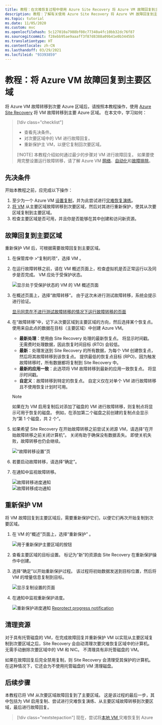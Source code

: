 ```yaml
---
title: 教程：在灾难恢复过程中使用 Azure Site Recovery 将 Azure VM 故障回复到主要区域。
description: 教程：了解有关使用 Azure Site Recovery 将 Azure VM 故障回复到主要区域的信息。
ms.topic: tutorial
ms.date: 11/05/2020
ms.custom: mvc
ms.openlocfilehash: 5c127010a7988bf08c77340a4fc10bb32dc76f87
ms.sourcegitcommit: f28ebb95ae9aaaff3f87d8388a09b41e0b3445b5
ms.translationtype: HT
ms.contentlocale: zh-CN
ms.lasthandoff: 03/29/2021
ms.locfileid: "93393859"
---
```

# <a name="tutorial-fail-back-azure-vm-to-the-primary-region"></a>教程：将 Azure VM 故障回复到主要区域

将 Azure VM 故障转移到次要 Azure 区域后，请按照本教程操作，使用 [Azure Site Recovery](site-recovery-overview.md) 将 VM 故障转移到主要 Azure 区域。  在本文中，学习如何：

> [!div class="checklist"]
> 
> * 查看先决条件。
> * 对次要区域中的 VM 进行故障回复。
> * 重新保护主 VM，以便它复制回次要区域。
> 
> [!NOTE]
> 本教程介绍如何通过最少的步骤对 VM 进行故障回复。 如果要使用完整设置运行故障转移，请了解 Azure VM [网络](azure-to-azure-about-networking.md)、[自动化](azure-to-azure-powershell.md)和[故障排除](azure-to-azure-troubleshoot-errors.md)。



## <a name="prerequisites"></a>先决条件

开始本教程之前，应完成以下操作：

1. 至少为一个 Azure VM [设置复制](azure-to-azure-tutorial-enable-replication.md)，并为此尝试进行[灾难恢复演练](azure-to-azure-tutorial-dr-drill.md)。
2. [将 VM](azure-to-azure-tutorial-failover-failback.md) 从主要区域故障转移到次要区域，然后对其进行重新保护，使其从次要区域复制到主要区域。 
3. 检查主要区域是否可用，并且你是否能够在其中创建和访问新资源。

## <a name="fail-back-to-the-primary-region"></a>故障回复到主要区域

重新保护 VM 后，可根据需要故障回复到主要区域。

1. 在保管库中 >“复制的项”，选择 VM  。

2. 在运行故障转移之前，请在 VM 概述页面上，检查虚拟机是否正常运行以及同步是否完成。 VM 应处于受保护状态。

    ![显示处于受保护状态的 VM 的 VM 概述页面](./media/azure-to-azure-tutorial-failback/protected-state.png)

3. 在概述页面上，选择“故障转移”。 由于这次未进行测试故障转移，系统会提示进行验证。

    [显示同意在不进行测试故障转移的情况下运行故障转移的页面](./media/azure-to-azure-tutorial-failback/no-test.png)

4. 在“故障转移”中，记下从次要区域到主要区域的方向，然后选择某个恢复点。 使用来自此点的数据在目标（主要区域）中创建 Azure VM。
   - **最新处理**：使用由 Site Recovery 处理的最新恢复点。 将显示时间戳。 无需费时处理数据，因此恢复时间目标 (RTO) 会较低。
   -  **最新**：处理发送到 Site Recovery 的所有数据，为每个 VM 创建恢复点，然后将其故障转移到该恢复点。 提供最低的恢复点目标 (RPO)，因为触发故障转移时，所有数据都将复制到 Site Recovery 中。
   - **最新的应用一致**：此选项将 VM 故障转移到最新的应用一致恢复点。 将显示时间戳。
   - **自定义**：故障转移到特定的恢复点。 自定义仅在对单个 VM 进行故障转移且不使用恢复计划时可用。

    > [!NOTE]
    > 如果在为 VM 启用复制后对添加了磁盘的 VM 进行故障转移，则复制点将显示可用于恢复的磁盘。 例如，在添加第二个磁盘之前创建的复制点会显示为“第 1 个磁盘，共 2 个”。

4. 如果希望 Site Recovery 在开始故障转移之前尝试关闭源 VM，请选择“在开始故障转移之前关闭计算机”。 关闭有助于确保没有数据丢失。 即使关机失败，故障转移也仍会继续。 

    ![“故障转移设置”页](./media/azure-to-azure-tutorial-failback/failover.png)    

3. 若要启动故障转移，请选择“确定”。
4. 在通知中监视故障转移。

    ![故障转移进度通知](./media/azure-to-azure-tutorial-failback/notification-progress.png)  
    ![故障转移成功通知](./media/azure-to-azure-tutorial-failback/notification-success.png)   

## <a name="reprotect-vms"></a>重新保护 VM

将 VM 故障回复到主要区域后，需要重新保护它们，以便它们再次开始复制到次要区域。

1. 在 VM 的“概述”页面上，选择“重新保护” 。

    ![用于重新保护主要区域的按钮](./media/azure-to-azure-tutorial-failback/reprotect.png)  

2. 查看主要区域的目标设置。 标记为“新”的资源由 Site Recovery 在重新保护操作中创建。
3. 选择“确定”以开始重新保护过程。 该过程将初始数据发送到目标位置，然后将 VM 的增量信息复制到目标。

     ![显示复制设置的页面](./media/azure-to-azure-tutorial-failback/replication-settings.png) 

4. 在通知中监视重新保护进度。 

    ![重新保护进度通知](./media/azure-to-azure-tutorial-failback/notification-reprotect-start.png) [Reprotect progress notification](./media/azure-to-azure-tutorial-failback/notification-reprotect-finish.png)
    
  

## <a name="clean-up-resources"></a>清理资源

对于具有托管磁盘的 VM，在完成故障回复并重新保护 VM 以实现从主要区域复制到次要区域之后，Site Recovery 会自动清理次要灾难恢复区域中的计算机。 无需手动删除次要区域中的 VM 和 NIC。 不清理具有非托管磁盘的 VM。

如果在故障回复后完全禁用复制，则 Site Recovery 会清理受其保护的计算机。 在这种情况下，它还会为不使用托管磁盘的 VM 清理磁盘。 
 
## <a name="next-steps"></a>后续步骤

本教程已将 VM 从次要区域故障回复到了主要区域。 这是该过程的最后一步，其中包括为 VM 启用复制、尝试进行灾难恢复演练、从主要区域故障转移到次要区域，最后进行故障回复。

> [!div class="nextstepaction"]
> 现在，尝试将[本地 VM ](vmware-azure-tutorial-prepare-on-premises.md) 灾难恢复到 Azure

